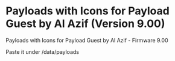 # Payloads with Icons for Payload Guest by Al Azif (Version 9.00)

<p>Payloads with Icons for Payload Guest by Al Azif - Firmware 9.00</p>
<p>Paste it under /data/payloads</p>
